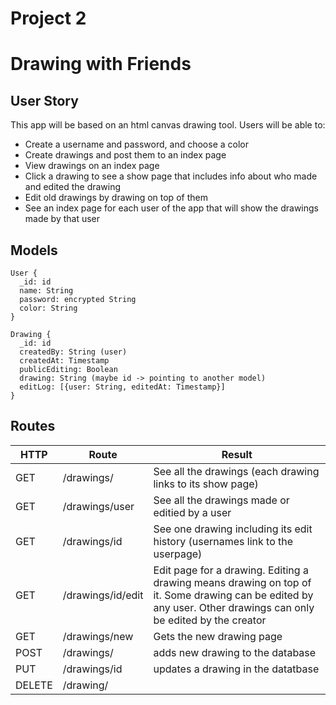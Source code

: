 # Project 2
# Drawing with Friends

## User Story
This app will be based on an html canvas drawing tool. Users will be able to:
  * Create a username and password, and choose a color
  * Create drawings and post them to an index page
  * View drawings on an index page
  * Click a drawing to see a show page that includes info about who made and edited the drawing
  * Edit old drawings by drawing on top of them
  * See an index page for each user of the app that will show the drawings made by that user

## Models
```
User {
  _id: id
  name: String
  password: encrypted String
  color: String
}

Drawing {
  _id: id
  createdBy: String (user)
  createdAt: Timestamp
  publicEditing: Boolean
  drawing: String (maybe id -> pointing to another model)
  editLog: [{user: String, editedAt: Timestamp}]
}
```

## Routes
| HTTP | Route | Result |
| ---- | ----- | ------ |
| GET | /drawings/ | See all the drawings (each drawing links to its show page)
| GET | /drawings/user | See all the drawings made or editied by a user
| GET | /drawings/id | See one drawing including its edit history (usernames link to the userpage)
| GET | /drawings/id/edit | Edit page for a drawing. Editing a drawing means drawing on top of it. Some drawing can be edited by any user. Other drawings can only be edited by the creator
| GET | /drawings/new | Gets the new drawing page
| POST | /drawings/ | adds new drawing to the database
| PUT | /drawings/id | updates a drawing in the datatbase
| DELETE | /drawing/ |
